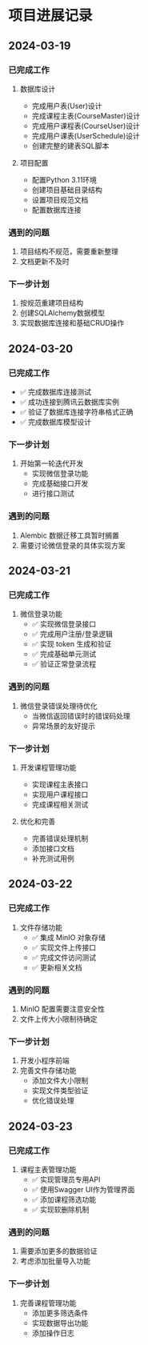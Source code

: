 # 项目进展记录

## 2024-03-19
### 已完成工作
1. 数据库设计
   - 完成用户表(User)设计
   - 完成课程主表(CourseMaster)设计
   - 完成用户课程表(CourseUser)设计
   - 完成用户课表(UserSchedule)设计
   - 创建完整的建表SQL脚本

2. 项目配置
   - 配置Python 3.11环境
   - 创建项目基础目录结构
   - 设置项目规范文档
   - 配置数据库连接

### 遇到的问题
1. 项目结构不规范，需要重新整理
2. 文档更新不及时

### 下一步计划
1. 按规范重建项目结构
2. 创建SQLAlchemy数据模型
3. 实现数据库连接和基础CRUD操作

## 2024-03-20
### 已完成工作
- ✅ 完成数据库连接测试
- ✅ 成功连接到腾讯云数据库实例
- ✅ 验证了数据库连接字符串格式正确
- ✅ 完成数据库模型设计

### 下一步计划
1. 开始第一轮迭代开发
   - 实现微信登录功能
   - 完成基础接口开发
   - 进行接口测试

### 遇到的问题
1. Alembic 数据迁移工具暂时搁置
2. 需要讨论微信登录的具体实现方案

## 2024-03-21
### 已完成工作
1. 微信登录功能
   - ✅ 实现微信登录接口
   - ✅ 完成用户注册/登录逻辑
   - ✅ 实现 token 生成和验证
   - ✅ 完成基础单元测试
   - ✅ 验证正常登录流程

### 遇到的问题
1. 微信登录错误处理待优化
   - 当微信返回错误时的错误码处理
   - 异常场景的友好提示

### 下一步计划
1. 开发课程管理功能
   - 实现课程主表接口
   - 实现用户课程接口
   - 完成课程相关测试

2. 优化和完善
   - 完善错误处理机制
   - 添加接口文档
   - 补充测试用例 

## 2024-03-22
### 已完成工作
1. 文件存储功能
   - ✅ 集成 MinIO 对象存储
   - ✅ 实现文件上传接口
   - ✅ 完成文件访问测试
   - ✅ 更新相关文档

### 遇到的问题
1. MinIO 配置需要注意安全性
2. 文件上传大小限制待确定

### 下一步计划
1. 开发小程序前端
2. 完善文件存储功能
   - 添加文件大小限制
   - 实现文件类型验证
   - 优化错误处理 

## 2024-03-23
### 已完成工作
1. 课程主表管理功能
   - ✅ 实现管理员专用API
   - ✅ 使用Swagger UI作为管理界面
   - ✅ 添加课程筛选功能
   - ✅ 实现软删除机制

### 遇到的问题
1. 需要添加更多的数据验证
2. 考虑添加批量导入功能

### 下一步计划
1. 完善课程管理功能
   - 添加更多筛选条件
   - 实现数据导出功能
   - 添加操作日志 